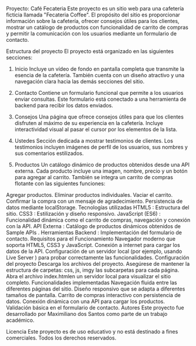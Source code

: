 Proyecto: Café Fecateria
Este proyecto es un sitio web para una cafetería ficticia llamada "Fecateria Coffee". El propósito del sitio es proporcionar información sobre la cafetería, ofrecer consejos útiles para los clientes, mostrar un catálogo de productos con funcionalidad de carrito de compras y permitir la comunicación con los usuarios mediante un formulario de contacto.

Estructura del proyecto
El proyecto está organizado en las siguientes secciones:

1. Inicio
Incluye un vídeo de fondo en pantalla completa que transmite la esencia de la cafetería. También cuenta con un diseño atractivo y una navegación clara hacia las demás secciones del sitio.

2. Contacto
Contiene un formulario funcional que permite a los usuarios enviar consultas. Este formulario está conectado a una herramienta de backend para recibir los datos enviados.

3. Consejos
Una página que ofrece consejos útiles para que los clientes disfruten al máximo de su experiencia en la cafetería. Incluye interactividad visual al pasar el cursor por los elementos de la lista.

4. Ustedes
Sección dedicada a mostrar testimonios de clientes. Los testimonios incluyen imágenes de perfil de los usuarios, sus nombres y sus comentarios estilizados.

5. Productos
Un catálogo dinámico de productos obtenidos desde una API externa. Cada producto incluye una imagen, nombre, precio y un botón para agregar al carrito. También se integra un carrito de compras flotante con las siguientes funciones:

Agregar productos.
Eliminar productos individuales.
Vaciar el carrito.
Confirmar la compra con un mensaje de agradecimiento.
Persistencia de datos mediante localStorage.
Tecnologías utilizadas
HTML5 : Estructura del sitio.
CSS3 : Estilización y diseño responsivo.
JavaScript (ES6) : Funcionalidad dinámica como el carrito de compras, navegación y conexión con la API.
API Externa : Catálogo de productos dinámicos obtenidos de Sample APIs .
Herramientas Backend : Implementación del formulario de contacto.
Requisitos para el Funcionamiento
Navegador moderno que soporta HTML5, CSS3 y JavaScript.
Conexión a internet para cargar los datos de la API.
Configuración de un servidor local (por ejemplo, usando Live Server ) para probar correctamente las funcionalidades.
Configuración del proyecto
Descarga los archivos del proyecto.
Asegúrese de mantener la estructura de carpetas: css, js, imgy las subcarpetas para cada página.
Abra el archivo index.htmlen un servidor local para visualizar el sitio completo.
Funcionalidades implementadas
Navegación fluida entre las diferentes páginas del sitio.
Diseño responsivo que se adapta a diferentes tamaños de pantalla.
Carrito de compras interactivo con persistencia de datos.
Conexión dinámica con una API para cargar los productos.
Validación básica en el formulario de contacto.
Autores
Este proyecto fue desarrollado por Maximiliano dos Santos como parte de un trabajo académico.

Licencia
Este proyecto es de uso educativo y no está destinado a fines comerciales. Todos los derechos reservados.